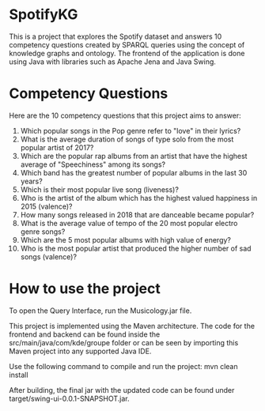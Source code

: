 # SpotifyKG
This is a project that explores the Spotify dataset and answers 10 competency questions created by SPARQL queries using the concept of knowledge graphs and ontology. The frontend of the application is done using Java with libraries such as Apache Jena and Java Swing.
# Competency Questions
Here are the 10 competency questions that this project aims to answer:

1. Which popular songs in the Pop genre refer to "love" in their lyrics?
2. What is the average duration of songs of type solo from the most popular artist of 2017?
3. Which are the popular rap albums from an artist that have the highest average of "Speechiness" among its songs?
4. Which band has the greatest number of popular albums in the last 30 years?
5. Which is their most popular live song (liveness)?
6. Who is the artist of the album which has the highest valued happiness in 2015 (valence)?
7. How many songs released in 2018 that are danceable became popular?
8. What is the average value of tempo of the 20 most popular electro genre songs?
9. Which are the 5 most popular albums with high value of energy?
10. Who is the most popular artist that produced the higher number of sad songs (valence)?

# How to use the project

To open the Query Interface, run the Musicology.jar file.

This project is implemented using the Maven architecture. The code for the frontend and backend can be found inside the src/main/java/com/kde/groupe folder or can be seen by importing this Maven project into any supported Java IDE.

Use the following command to compile and run the project:
mvn clean install

After building, the final jar with the updated code can be found under target/swing-ui-0.0.1-SNAPSHOT.jar.

